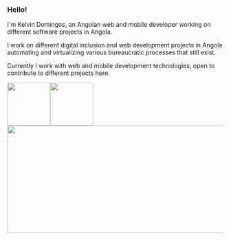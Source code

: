 <h3>Hello!</h3>

<p>I'm Kelvin Domingos, an Angolan web and mobile developer working on different software projects in Angola.</p>
<p>I work on different digital inclusion and web development projects in Angola automating and virtualizing various bureaucratic processes that still exist.</p>
<p> Currently I work with web and mobile development technologies, open to contribute to different projects here.</p>

<div>
  <div>
      <img height="100px" src="https://miro.medium.com/max/940/1*BYR_DG3kfw5g18LDHxdWnQ.jpeg"><img height="100px" src="https://user-images.githubusercontent.com/69282952/169013841-382e8b08-6cf0-49ca-b1d1-d61aed39a1f7.png">
  </div>
  <div>
      <img height="250px" width="580px" src="https://user-images.githubusercontent.com/69282952/169014334-0fd802e0-6c0a-4675-bf48-77359c2ba287.png">
  </div>
</div>


<!---
kelvinessuvi/kelvinessuvi is a ✨ special ✨ repository because its `README.md` (this file) appears on your GitHub profile.
You can click the Preview link to take a look at your changes.
--->
